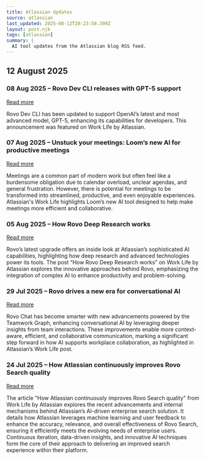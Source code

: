```yaml
---
title: Atlassian Updates
source: atlassian
last_updated: 2025-08-12T20:23:58.399Z
layout: post.njk
tags: [atlassian]
summary: |
  AI tool updates from the Atlassian blog RSS feed.
---
```


## 12 August 2025

### 08 Aug 2025 – Rovo Dev CLI releases with GPT-5 support
[Read more](https://www.atlassian.com/blog/announcements/rovo-dev-cli-with-gpt5)

Rovo Dev CLI has been updated to support OpenAI’s latest and most advanced model, GPT-5, enhancing its capabilities for developers. This announcement was featured on Work Life by Atlassian.

### 07 Aug 2025 – Unstuck your meetings: Loom’s new AI for productive meetings
[Read more](https://www.atlassian.com/blog/loom/unstuck-your-meetings)

Meetings are a common part of modern work but often feel like a burdensome obligation due to calendar overload, unclear agendas, and general frustration. However, there is potential for meetings to be transformed into streamlined, productive, and even enjoyable experiences. Atlassian's Work Life highlights Loom’s new AI tool designed to help make meetings more efficient and collaborative.

### 05 Aug 2025 – How Rovo Deep Research works
[Read more](https://www.atlassian.com/blog/atlassian-engineering/how-rovo-deep-research-works)

Rovo’s latest upgrade offers an inside look at Atlassian’s sophisticated AI capabilities, highlighting how deep research and advanced technologies power its tools. The post “How Rovo Deep Research works” on Work Life by Atlassian explores the innovative approaches behind Rovo, emphasizing the integration of complex AI to enhance productivity and problem-solving.

### 29 Jul 2025 – Rovo drives a new era for conversational AI
[Read more](https://www.atlassian.com/blog/artificial-intelligence/rovo-chat-teamwork-graph-july-updates)

Rovo Chat has become smarter with new advancements powered by the Teamwork Graph, enhancing conversational AI by leveraging deeper insights from team interactions. These improvements enable more context-aware, efficient, and collaborative communication, marking a significant step forward in how AI supports workplace collaboration, as highlighted in Atlassian’s Work Life post.

### 24 Jul 2025 – How Atlassian continuously improves Rovo Search quality
[Read more](https://www.atlassian.com/blog/artificial-intelligence/rovo-search-quality)

The article "How Atlassian continuously improves Rovo Search quality" from Work Life by Atlassian explores the recent advancements and internal mechanisms behind Atlassian’s AI-driven enterprise search solution. It details how Atlassian leverages machine learning and user feedback to enhance the accuracy, relevance, and overall effectiveness of Rovo Search, ensuring it efficiently meets the evolving needs of enterprise users. Continuous iteration, data-driven insights, and innovative AI techniques form the core of their approach to delivering an improved search experience within their platform.




